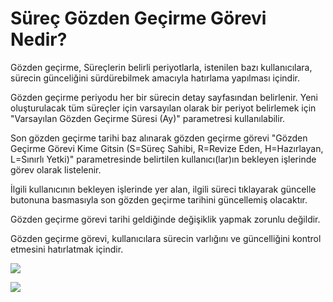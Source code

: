 # Süreç Gözden Geçirme Görevi Nedir?

Gözden geçirme, Süreçlerin belirli periyotlarla, istenilen bazı kullanıcılara, sürecin günceliğini sürdürebilmek amacıyla hatırlama yapılması içindir.

Gözden geçirme periyodu her bir sürecin detay sayfasından belirlenir. Yeni oluşturulacak tüm süreçler için varsayılan olarak bir periyot belirlemek için "Varsayılan Gözden Geçirme Süresi (Ay)" parametresi kullanılabilir.

Son gözden geçirme tarihi baz alınarak gözden geçirme görevi "Gözden Geçirme Görevi Kime Gitsin (S=Süreç Sahibi, R=Revize Eden, H=Hazırlayan, L=Sınırlı Yetki)" parametresinde belirtilen kullanıcı(lar)ın bekleyen işlerinde görev olarak listelenir.

İlgili kullanıcının bekleyen işlerinde yer alan, ilgili süreci tıklayarak güncelle butonuna basmasıyla son gözden geçirme tarihini güncellemiş olacaktır.

Gözden geçirme görevi tarihi geldiğinde değişiklik yapmak zorunlu değildir.

Gözden geçirme görevi, kullanıcılara sürecin varlığını ve güncelliğini kontrol etmesini hatırlatmak içindir.

![](https://docsbimser.blob.core.windows.net/imagecontainer/Parametreler-0090378c-8f76-46ed-a9d8-497df155b0bd.png)

![](https://docsbimser.blob.core.windows.net/imagecontainer/parametre-c334d16e-a1c3-472e-94b6-f38f2d481987.png)